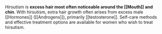 Hirsutism is **excess hair most often noticeable around the [[Mouth]] and chin**. With hirsutism, extra hair growth often arises from excess male [[Hormones]] ([[Androgens]]), primarily [[testosterone]]. Self-care methods and effective treatment options are available for women who wish to treat hirsutism.
